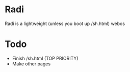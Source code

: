 # Radi
Radi is a lightweight (unless you boot up /sh.html) webos 

# Todo 
- Finish /sh.html (TOP PRIORITY) 
- Make other pages 
